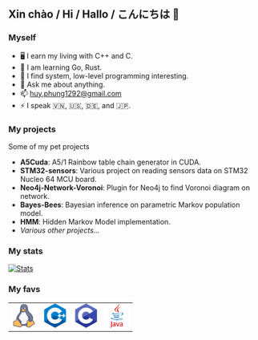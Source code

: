 ##  Xin chào / Hi / Hallo / こんにちは 👋

### Myself
- 🖥️ I earn my living with C++ and C.
- 🌱 I am learning Go, Rust.
- 🔭 I find system, low-level programming interesting.
- 💬 Ask me about anything.
- 📫 huy.phung1292@gmail.com
- ⚡ I speak 🇻🇳, 🇺🇸, 🇩🇪, and 🇯🇵. 

### My projects
Some of my pet projects
- **A5Cuda**: A5/1 Rainbow table chain generator in CUDA.
- **STM32-sensors**: Various project on reading sensors data on STM32 Nucleo 64 MCU board.
- **Neo4j-Network-Voronoi**: Plugin for Neo4j to find Voronoi diagram on network.
- **Bayes-Bees**: Bayesian inference on parametric Markov population model.
- **HMM**: Hidden Markov Model implementation.
- *Various other projects...*

### My stats
[![Stats](https://github-readme-stats.vercel.app/api?username=huypn12&count_private=true&show_icons=true)](https://gitmemory.com/huypn12)

### My favs
<table><tr>
<td> <img src="https://raw.githubusercontent.com/huypn12/huypn12/master/icons/Linux-logo.png" alt="Drawing" width="48" height="48"/> </td>
<td> <img src="https://raw.githubusercontent.com/huypn12/huypn12/master/icons/Cpp-logo.png" alt="Drawing" width="48" height="48"/> </td>
<td> <img src="https://raw.githubusercontent.com/huypn12/huypn12/master/icons/C-logo.png" alt="Drawing" width="48" height="48"/> </td>
<td> <img src="https://raw.githubusercontent.com/huypn12/huypn12/master/icons/Java-logo.png" alt="Drawing" width="48" height="48"/> </td>
</tr></table>
